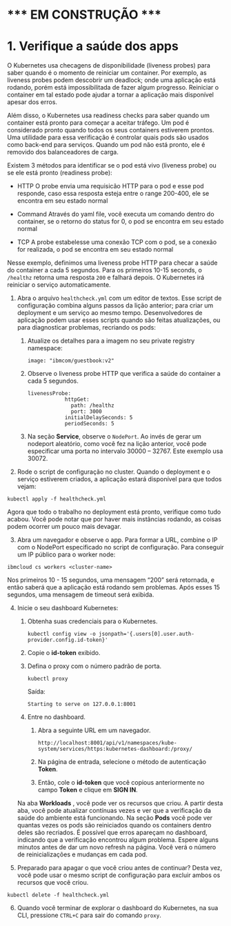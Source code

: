 # *** EM CONSTRUÇÃO ***

# 1. Verifique a saúde dos apps

O Kubernetes usa checagens de disponibilidade (liveness probes) para saber quando é o momento de reiniciar um container. Por exemplo, as liveness probes podem descobrir um deadlock; onde uma aplicação está rodando, porém está impossibilitada de fazer algum progresso. Reiniciar o container em tal estado pode ajudar a tornar a aplicação mais disponível apesar dos erros.

Além disso, o Kubernetes usa readiness checks para saber quando um container está pronto para começar a aceitar tráfego. Um pod é considerado pronto quando todos os seus containers estiverem prontos. Uma utilidade para essa verificação é controlar quais pods são usados como back-end para serviços. Quando um pod não está pronto, ele é removido dos balanceadores de carga.

Existem 3 métodos para identificar se o pod está vivo (liveness probe) ou se ele está pronto (readiness probe):
- HTTP
   O probe envia uma requisicão HTTP para o pod e esse pod responde, caso essa resposta esteja entre o range 200-400, ele se encontra em seu estado normal
   
- Command
   Através do yaml file, você executa um comando dentro do container, se o retorno do status for 0, o pod se encontra em seu estado normal
   
- TCP
   A probe estabelesse uma conexão TCP com o pod, se a conexão for realizada, o pod se encontra em seu estado normal

Nesse exemplo, definimos uma liveness probe HTTP para checar a saúde do container a cada 5 segundos. Para os primeiros 10-15 seconds, o  `/healthz` retorna uma resposta `200` e falhará depois. O Kubernetes irá reiniciar o serviço automaticamente.

1. Abra o arquivo  `healthcheck.yml` com um editor de textos. Esse script de configuração combina alguns passos da lição anterior; para criar um deployment e um serviço ao mesmo tempo. Desenvolvedores de aplicação podem usar esses scripts quando são feitas atualizações, ou para diagnosticar problemas, recriando os pods:

   1. Atualize os detalhes para a imagem no seu private registry namespace:

      ```
      image: "ibmcom/guestbook:v2"
      ```

   2. Observe o liveness probe HTTP que verifica a saúde do container a cada 5 segundos.
      ```
      livenessProbe:
                  httpGet:
                    path: /healthz
                    port: 3000
                  initialDelaySeconds: 5
                  periodSeconds: 5
      ```

   3. Na seção **Service**, observe o  `NodePort`. Ao invés de gerar um nodeport aleatório, como você fez na lição anterior, você pode especificar uma porta no intervalo 30000 – 32767. Este exemplo usa 30072.

2.	Rode o script de configuração no cluster. Quando o deployment e o serviço estiverem criados, a aplicação estará disponível para que todos vejam:

   ```
   kubectl apply -f healthcheck.yml
   ```
   
   Agora que todo o trabalho no deployment está pronto, verifique como tudo acabou. Você pode notar que por haver mais instâncias rodando, as coisas podem ocorrer um pouco mais devagar.

3.	Abra um navegador e observe o app. Para formar a URL, combine o IP com o NodePort especificado no script de configuração. Para conseguir um IP público para o worker node:

   ```
   ibmcloud cs workers <cluster-name>
   ```


   Nos primeiros 10 - 15 segundos, uma mensagem “200” será retornada, e então saberá que a aplicação está rodando sem problemas. Após esses 15 segundos, uma mensagem de timeout será exibida.

4. Inicie o seu dashboard Kubernetes:

   1. Obtenha suas credenciais para o Kubernetes.
      
      ```
      kubectl config view -o jsonpath='{.users[0].user.auth-provider.config.id-token}'
      ```

   2. Copie o **id-token** exibido.    
   
   3. Defina o proxy com o número padrão de porta.

      ```
      kubectl proxy
      ```

      Saída:

      ```
      Starting to serve on 127.0.0.1:8001
      ```
   
   4. Entre no dashboard.
      
      1. Abra a seguinte URL em um navegador.
         
         ```
         http://localhost:8001/api/v1/namespaces/kube-system/services/https:kubernetes-dashboard:/proxy/
         ```
      
      2. Na página de entrada, selecione o método de autenticação **Token**.
 
      3. Então, cole o **id-token** que você copious anteriormente no campo **Token** e clique em **SIGN IN**.
  
   Na aba **Workloads** , você pode ver os recursos que criou. A partir desta aba, você pode atualizar contínuas vezes e ver que a verificação da saúde do ambiente está funcionando. Na seção **Pods** você pode ver quantas vezes os pods são reiniciados quando os containers dentro deles são recriados. É possível que erros apareçam no dashboard, indicando que a verificação encontrou algum problema. Espere alguns minutos antes de dar um novo refresh na página. Você verá o número de reinicializações e mudanças em cada pod.

5. 	Preparado para apagar o que você criou antes de continuar? Desta vez, você pode usar o mesmo script de configuração para excluir ambos os recursos que você criou.

   ```kubectl delete -f healthcheck.yml```

6.	Quando você terminar de explorar o dashboard do Kubernetes, na sua CLI, pressione `CTRL+C` para sair do comando  `proxy`.
